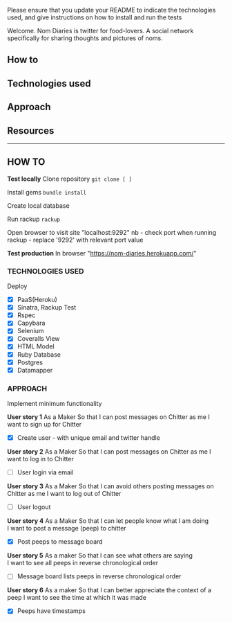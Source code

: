 Please ensure that you update your README to indicate the technologies used, and give instructions on how to install and run the tests

Welcome. Nom Diaries is twitter for food-lovers. A social network specifically for sharing thoughts and pictures of noms.

## How to
## Technologies used
## Approach
## Resources

___

## HOW TO

**Test locally**
Clone repository
`git clone [ ]`

Install gems
`bundle install`

Create local database


Run rackup
`rackup`

Open browser to visit site
"localhost:9292"
nb - check port when running rackup - replace '9292' with relevant port value

**Test production**
In browser
"https://nom-diaries.herokuapp.com/"


### TECHNOLOGIES USED
Deploy
- [x] PaaS(Heroku)
- [x] Sinatra, Rackup
Test
- [x] Rspec
- [x] Capybara
- [x] Selenium
- [x] Coveralls
View
- [x] HTML
Model
- [x] Ruby
Database
- [x] Postgres
- [x] Datamapper

### APPROACH
Implement minimum functionality

**User story 1**
As a Maker
So that I can post messages on Chitter as me
I want to sign up for Chitter
- [x] Create user - with unique email and twitter handle

**User story 2**
As a Maker
So that I can post messages on Chitter as me
I want to log in to Chitter
- [ ] User login via email

**User story 3**
As a Maker
So that I can avoid others posting messages on Chitter as me
I want to log out of Chitter
- [ ] User logout

**User story 4**
As a Maker
So that I can let people know what I am doing  
I want to post a message (peep) to chitter
- [x] Post peeps to message board

**User story 5**
As a maker
So that I can see what others are saying  
I want to see all peeps in reverse chronological order
- [ ] Message board lists peeps in reverse chronological order

**User story 6**
As a maker
So that I can better appreciate the context of a peep
I want to see the time at which it was made
- [x] Peeps have timestamps
